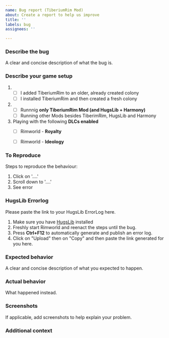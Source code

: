 ```yaml
---
name: Bug report (TiberiumRim Mod)
about: Create a report to help us improve
title: ''
labels: bug
assignees: ''

---
```


### **Describe the bug**
  <!--- This should be the last thing you fill out. Start with the other steps first and come back here after that! -->
A clear and concise description of what the bug is.

### **Describe your game setup**
  <!--- This can help us a lot! Please pick/replace whatever you see fit most! -->
1. - [ ] I added TiberiumRim to an older, already created colony 
   - [ ] I installed TiberiumRim and then created a fresh colony
2. - [ ] Runnnig **only TiberiumRim Mod (and HugsLib + Harmony)** 
   - [ ] Running other Mods besides TiberimRim, HugsLib and Harmony  <!--- No need to put the other mods here, we can see this in from the ErrorLog -->
3. Playing with the following **DLCs enabled**
   - [ ] Rimworld - **Royalty**
   - [ ] Rimworld - **Ideology**


### **To Reproduce**
Steps to reproduce the behaviour:
1. Click on '....'
2. Scroll down to '....'
3. See error

### **HugsLib Errorlog** 
Please paste the link to your HugsLib ErrorLog here.
 1. Make sure you have [HugsLib](https://steamcommunity.com/sharedfiles/filedetails/?id=818773962) installed
 2. Freshly start Rimworld and reenact the steps until the bug.
 3. Press **Ctrl+F12** to automatically generate and publish an error log.
 4. Click on "Upload" then on "Copy" and then paste the link generated for you here.


### **Expected behavior**
A clear and concise description of what you expected to happen.

### **Actual behavior**
What happened instead.

### **Screenshots**
If applicable, add screenshots to help explain your problem.

### **Additional context**
<!--- Add any other possibly helpful context about the problem here. -->


<!--- Now go op top and fill in the Description please :) -->
<!--- We really value your feedback. Thank you for taking your time and providing us with this helpful bug report!  -->
